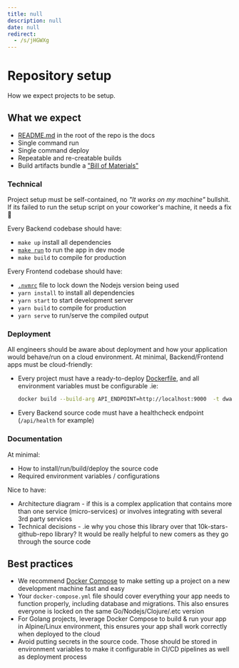```yaml
---
title: null
description: null
date: null
redirect:
  - /s/jHGWXg
---
```


# Repository setup

How we expect projects to be setup.

## What we expect

- [README.md](readme-how.md) in the root of the repo is the docs
- Single command run
- Single command deploy
- Repeatable and re-creatable builds
- Build artifacts bundle a ["Bill of Materials"](backend.md#bill-of-materials)

### Technical

Project setup must be self-contained, no _"It works on my machine"_ bullshit. If its failed to run the setup script on your coworker's machine, it needs a fix 🔧

Every Backend codebase should have:

- `make up` install all dependencies
- [`make run`](https://github.com/huygn/stringsvc/blob/master/Makefile#L20-L21) to run the app in dev mode
- `make build` to compile for production

Every Frontend codebase should have:

- [`.nvmrc`](https://github.com/creationix/nvm#nvmrc) file to lock down the Nodejs version being used
- `yarn install` to install all dependencies
- `yarn start` to start development server
- `yarn build` to compile for production
- `yarn serve` to run/serve the compiled output

### Deployment

All engineers should be aware about deployment and how your application would behave/run on a cloud environment. At minimal, Backend/Frontend apps must be cloud-friendly:

- Every project must have a ready-to-deploy [Dockerfile](https://docs.docker.com/engine/reference/builder/), and all environment variables must be configurable .ie:

  ```sh
  docker build --build-arg API_ENDPOINT=http://localhost:9000  -t dwarvesf/fortress-web .
  ```

- Every Backend source code must have a healthcheck endpoint (`/api/health` for example)

### Documentation

At minimal:

- How to install/run/build/deploy the source code
- Required environment variables / configurations

Nice to have:

- Architecture diagram - if this is a complex application that contains more than one service (micro-services) or involves integrating with several 3rd party services
- Technical decisions - .ie why you chose this library over that 10k-stars-github-repo library? It would be really helpful to new comers as they go through the source code

## Best practices

- We recommend [Docker Compose](https://docs.docker.com/compose/) to make setting up a project on a new development machine fast and easy
- Your `docker-compose.yml` file should cover everything your app needs to function properly, including database and migrations. This also ensures everyone is locked on the same Go/Nodejs/Clojure/.etc version
- For Golang projects, leverage Docker Compose to build & run your app in Alpine/Linux environment, this ensures your app shall work correctly when deployed to the cloud
- Avoid putting secrets in the source code. Those should be stored in environment variables to make it configurable in CI/CD pipelines as well as deployment process
